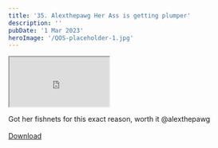 ```yaml
---
title: '35. Alexthepawg Her Ass is getting plumper'
description: ''
pubDate: '1 Mar 2023'
heroImage: '/QOS-placeholder-1.jpg'
---
```

<iframe src="https://drive.google.com/file/d/1gW199Brdvnz2GToyOdMkuy6Hx5Es1UKD/preview" width="200" height="100" allow="autoplay" allowfullscreen="allowfullscreen"></iframe>

Got her fishnets for this exact reason, worth it @alexthepawg
<br>
<br>
<a class="read_more" href="https://drive.google.com/file/d/1gW199Brdvnz2GToyOdMkuy6Hx5Es1UKD/view?usp=sharing">Download</a>